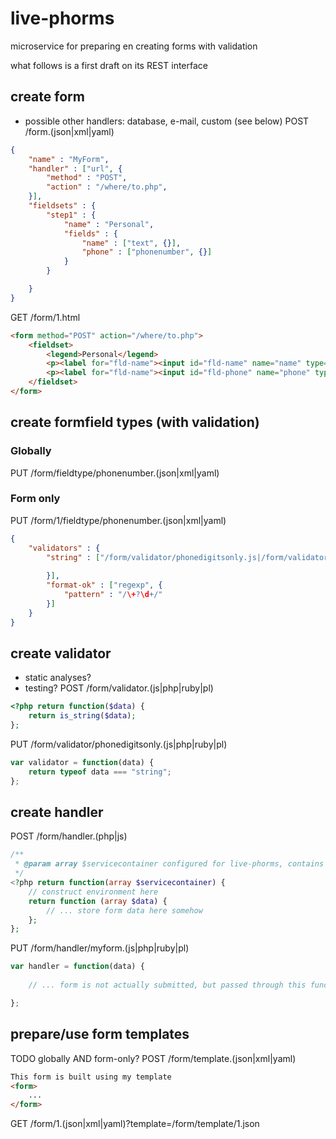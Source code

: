 # live-phorms
microservice for preparing en creating forms with validation

what follows is a first draft on its REST interface

## create form
- possible other handlers: database, e-mail, custom (see below)
POST /form.(json|xml|yaml)
```json
{
    "name" : "MyForm",
    "handler" : ["url", {
	    "method" : "POST",
	    "action" : "/where/to.php",
    }],
    "fieldsets" : {
        "step1" : {
        	"name" : "Personal",
            "fields" : {
                "name" : ["text", {}],
                "phone" : ["phonenumber", {}]
            }
        }

    }
}
```

GET /form/1.html
```html
<form method="POST" action="/where/to.php">
	<fieldset>
		<legend>Personal</legend>
		<p><label for="fld-name"><input id="fld-name" name="name" type="text" /></label></p>
		<p><label for="fld-name"><input id="fld-phone" name="phone" type="text" /></label></p>
	</fieldset>
</form>
```

## create formfield types (with validation)
### Globally
PUT /form/fieldtype/phonenumber.(json|xml|yaml) 

### Form only
PUT /form/1/fieldtype/phonenumber.(json|xml|yaml)
```json
{
    "validators" : {
    	"string" : ["/form/validator/phonedigitsonly.js|/form/validator/1.php", {
    		
    	}],
    	"format-ok" : ["regexp", {
    		"pattern" : "/\+?\d+/"
    	}] 
    }
}
```

## create validator
- static analyses?
- testing?
POST /form/validator.(js|php|ruby|pl)
```php
<?php return function($data) {
	return is_string($data);
};
```

PUT /form/validator/phonedigitsonly.(js|php|ruby|pl)
```javascript
var validator = function(data) {
	return typeof data === "string";
};
```

## create handler
POST /form/handler.(php|js)
```php
/**
 * @param array $servicecontainer configured for live-phorms, contains available resources
 */
<?php return function(array $servicecontainer) {
	// construct environment here
	return function (array $data) { 
		// ... store form data here somehow
	};
};
```

PUT /form/handler/myform.(js|php|ruby|pl)
```javascript
var handler = function(data) {
	
	// ... form is not actually submitted, but passed through this function

};
```


## prepare/use form templates
TODO globally AND form-only?
POST /form/template.(json|xml|yaml)
```html
This form is built using my template
<form>
	...
</form>
```

GET /form/1.(json|xml|yaml)?template=/form/template/1.json
